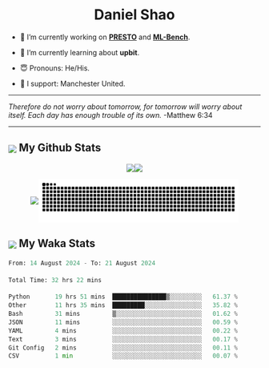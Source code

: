

<h1 align="center">Daniel Shao</h1>

- 🐒 I’m currently working on **[PRESTO](https://github.com/IDEA-XL/PRESTO)** and **[ML-Bench](https://github.com/gersteinlab/ML-bench)**.

- 🥹 I’m currently learning about **upbit**.

- 😇 Pronouns: He/His.

- 🦧 I support: Manchester United.

---

<i> Therefore do not worry about tomorrow, for tomorrow will worry about itself. Each day has enough trouble of its own. </i> -Matthew 6:34

---

<h2><img src="https://emojis.slackmojis.com/emojis/images/1579216111/7550/pikachu_wave.gif?1579216111" align="center" width="28" /> My Github Stats</h2>

<p align="center"><img align="center" src = "https://github-readme-stats.vercel.app/api?username=super-dainiu&show_icons=true&count_private=true&theme=tokyonight&hide=issues&line_height=30" width="400px"><img align="center" src = "https://github-readme-streak-stats.herokuapp.com/?user=super-dainiu&theme=tokyonight" width="400px"></p>

<p align="center"><img align="center" width="400px" src="https://github-readme-stats.vercel.app/api/top-langs/?username=super-dainiu&layout=compact&theme=tokyonight&hide=html,tex,jupyter%20notebook"><img align="center" width="400px" src="https://github.com/super-dainiu/super-dainiu/blob/output/github-contribution-grid-snake.svg"></p>

<h2><img src="https://emojis.slackmojis.com/emojis/images/1579216111/7550/pikachu_wave.gif?1579216111" align="center" width="28" /> My Waka Stats</h2>

<!--START_SECTION:waka-->

```python
From: 14 August 2024 - To: 21 August 2024

Total Time: 32 hrs 22 mins

Python       19 hrs 51 mins  ███████████████▒░░░░░░░░░   61.37 %
Other        11 hrs 35 mins  █████████░░░░░░░░░░░░░░░░   35.82 %
Bash         31 mins         ▒░░░░░░░░░░░░░░░░░░░░░░░░   01.62 %
JSON         11 mins         ░░░░░░░░░░░░░░░░░░░░░░░░░   00.59 %
YAML         4 mins          ░░░░░░░░░░░░░░░░░░░░░░░░░   00.22 %
Text         3 mins          ░░░░░░░░░░░░░░░░░░░░░░░░░   00.17 %
Git Config   2 mins          ░░░░░░░░░░░░░░░░░░░░░░░░░   00.11 %
CSV          1 min           ░░░░░░░░░░░░░░░░░░░░░░░░░   00.07 %
```

<!--END_SECTION:waka-->

